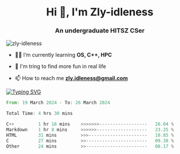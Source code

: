 <h1 align="center">Hi 👋, I'm Zly-idleness</h1>

<h3 align="center">An undergraduate HITSZ CSer</h3>

<p align="left"> <img src="https://komarev.com/ghpvc/?username=zly-idleness&label=Profile%20views&color=0e75b6&style=flat" alt="zly-idleness" /> </p>


- 👨‍💻 I’m currently learning **OS, C++, HPC**

- 🌱 I'm tring to find more fun in real life

- 📫 How to reach me **zly.idleness@gmail.com**



[![Typing SVG](https://readme-typing-svg.herokuapp.com?font=Fira+Code&pause=1000&width=435&lines=I+Maybe+Slow)](https://git.io/typing-svg)


<!--START_SECTION:waka-->

```rust
From: 19 March 2024 - To: 26 March 2024

Total Time: 4 hrs 30 mins

C++         1 hr 16 mins    >>>>>>>------------------   26.04 %
Markdown    1 hr 8 mins     >>>>>>-------------------   23.25 %
HTML        31 mins         >>>----------------------   10.85 %
C           27 mins         >>-----------------------   09.38 %
Other       24 mins         >>-----------------------   08.17 %
```

<!--END_SECTION:waka-->


